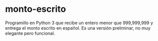 # monto-escrito

Programillo en Python 3 que recibe un entero menor que 999,999,999 y entrega el monto escrito en español. Es una versión preliminar, no muy elegante pero funcional.
